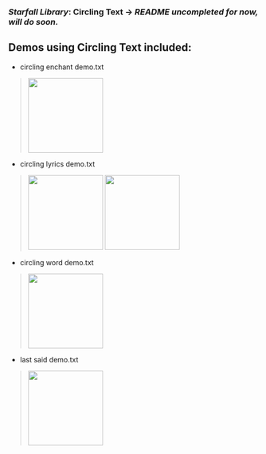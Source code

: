 ### *Starfall Library*: Circling Text -> *README uncompleted for now, will do soon.*
## Demos using Circling Text included:
* circling enchant demo.txt
><img src="https://github.com/BartenderWinery/Bartender.github.io/blob/main/packaging/Screenshot%202023-06-16%20063232.png?raw=true" alt="" width="150"/>
* circling lyrics demo.txt
><img src="https://github.com/BartenderWinery/Bartender.github.io/blob/main/packaging/Screenshot%202023-06-16%20063307.png?raw=true" alt="" width="150"/>
><img src="https://github.com/BartenderWinery/Bartender.github.io/blob/main/packaging/Screenshot%202023-06-16%20063317.png?raw=true" alt="" width="150"/>
* circling word demo.txt
><img src="https://github.com/BartenderWinery/Bartender.github.io/blob/main/packaging/Screenshot%202023-06-16%20063431.png?raw=true" alt="" width="150"/>
* last said demo.txt
><img src="https://github.com/BartenderWinery/Bartender.github.io/blob/main/packaging/Screenshot%202023-06-16%20063126.png?raw=true" alt="" width="150"/>
